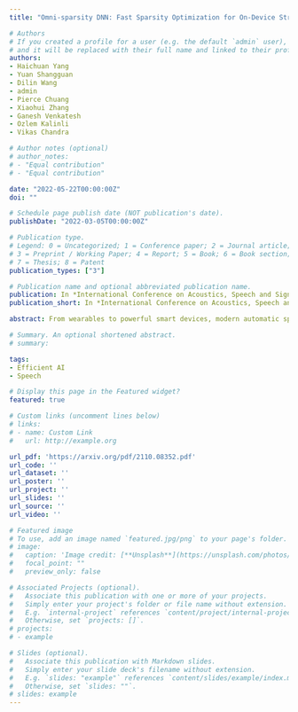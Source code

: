 ```yaml
---
title: "Omni-sparsity DNN: Fast Sparsity Optimization for On-Device Streaming E2E ASR via Supernet"

# Authors
# If you created a profile for a user (e.g. the default `admin` user), write the username (folder name) here 
# and it will be replaced with their full name and linked to their profile.
authors:
- Haichuan Yang
- Yuan Shangguan
- Dilin Wang
- admin
- Pierce Chuang
- Xiaohui Zhang
- Ganesh Venkatesh
- Ozlem Kalinli
- Vikas Chandra

# Author notes (optional)
# author_notes:
# - "Equal contribution"
# - "Equal contribution"

date: "2022-05-22T00:00:00Z"
doi: ""

# Schedule page publish date (NOT publication's date).
publishDate: "2022-03-05T00:00:00Z"

# Publication type.
# Legend: 0 = Uncategorized; 1 = Conference paper; 2 = Journal article;
# 3 = Preprint / Working Paper; 4 = Report; 5 = Book; 6 = Book section;
# 7 = Thesis; 8 = Patent
publication_types: ["3"]

# Publication name and optional abbreviated publication name.
publication: In *International Conference on Acoustics, Speech and Signal Processing*
publication_short: In *International Conference on Acoustics, Speech and Signal Processing (ICASSP) 2022*

abstract: From wearables to powerful smart devices, modern automatic speech recognition (ASR) models run on a variety of edge devices with different computational budgets. To navigate the Pareto front of model accuracy vs model size, researchers are trapped in a dilemma of optimizing model accuracy by training and fine-tuning models for each individual edge device while keeping the training GPU-hours tractable. In this paper, we propose Omni-sparsity DNN, where a single neural network can be pruned to generate optimized model for a large range of model sizes. We develop training strategies for Omni-sparsity DNN that allows it to find models along the Pareto front of word-error-rate (WER) vs model size while keeping the training GPU-hours to no more than that of training one singular model. We demonstrate the Omni-sparsity DNN with streaming E2E ASR models. Our results show great saving on training time and resources with similar or better accuracy on LibriSpeech compared to individually pruned sparse models, 2%-6.6% better WER on Test-other.

# Summary. An optional shortened abstract.
# summary: 

tags: 
- Efficient AI
- Speech

# Display this page in the Featured widget?
featured: true

# Custom links (uncomment lines below)
# links:
# - name: Custom Link
#   url: http://example.org

url_pdf: 'https://arxiv.org/pdf/2110.08352.pdf'
url_code: ''
url_dataset: ''
url_poster: ''
url_project: ''
url_slides: ''
url_source: ''
url_video: ''

# Featured image
# To use, add an image named `featured.jpg/png` to your page's folder. 
# image:
#   caption: 'Image credit: [**Unsplash**](https://unsplash.com/photos/pLCdAaMFLTE)'
#   focal_point: ""
#   preview_only: false

# Associated Projects (optional).
#   Associate this publication with one or more of your projects.
#   Simply enter your project's folder or file name without extension.
#   E.g. `internal-project` references `content/project/internal-project/index.md`.
#   Otherwise, set `projects: []`.
# projects:
# - example

# Slides (optional).
#   Associate this publication with Markdown slides.
#   Simply enter your slide deck's filename without extension.
#   E.g. `slides: "example"` references `content/slides/example/index.md`.
#   Otherwise, set `slides: ""`.
# slides: example
---
```

